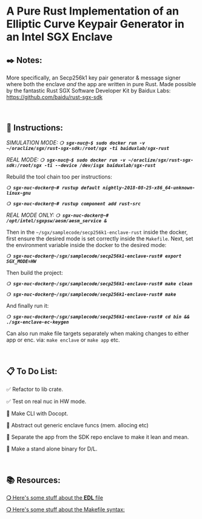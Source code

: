 # __A Pure Rust Implementation of an Elliptic Curve Keypair Generator in an Intel SGX Enclave__

## __:black_nib: Notes:__

More specifically, an Secp256k1 key pair generator & message signer where both the enclave _and_ the app are written in pure Rust. Made possible by the fantastic Rust SGX Software Developer Kit by Baidux Labs:
https://github.com/baidu/rust-sgx-sdk

&nbsp;

## __:page_with_curl: Instructions:__

_SIMULATION MODE:_
_**`❍ sgx-nuc@~$ sudo docker run -v ~/oraclize/sgx/rust-sgx-sdk:/root/sgx -ti baiduxlab/sgx-rust`**_

_REAL MODE:_
_**`❍ sgx-nuc@~$ sudo docker run -v ~/oraclize/sgx/rust-sgx-sdk:/root/sgx -ti --device /dev/isgx baiduxlab/sgx-rust`**_

Rebuild the tool chain too per instructions:

_**`❍ sgx-nuc-docker@~# rustup default nightly-2018-08-25-x86_64-unknown-linux-gnu`**_

_**`❍ sgx-nuc-docker@~# rustup component add rust-src`**_

_REAL MODE ONLY:_ 
_**`❍ sgx-nuc-docker@~# /opt/intel/sgxpsw/aesm/aesm_service &`**_

Then in the `~/sgx/samplecode/secp256k1-enclave-rust` inside the docker, first ensure the desired mode is set correctly inside the `Makefile`.  Next, set the environment variable inside the docker to the desired mode:

_**`❍ sgx-nuc-docker@~/sgx/samplecode/secp256k1-enclave-rust# export SGX_MODE=HW`**_

Then build the project:

_**`❍ sgx-nuc-docker@~/sgx/samplecode/secp256k1-enclave-rust# make clean`**_

_**`❍ sgx-nuc-docker@~/sgx/samplecode/secp256k1-enclave-rust# make`**_

And finally run it:

_**`❍ sgx-nuc-docker@~/sgx/samplecode/secp256k1-enclave-rust# cd bin && ./sgx-enclave-ec-keygen`**_

Can also run make file targets separately when making changes to either app or enc. via:
`make enclave` or `make app` etc.

&nbsp;

## __:clipboard: To Do List:__

:white_check_mark: Refactor to lib crate.

:white_check_mark: Test on real nuc in HW mode.

:black_square_button: Make CLI with Docopt.

:black_square_button: Abstract out generic enclave funcs (mem. allocing etc)

:black_square_button: Separate the app from the SDK repo enclave to make it lean and mean.

:black_square_button: Make a stand alone binary for D/L.

&nbsp;

## __:books: Resources:__

[__❍__ Here's some stuff about the __EDL__ file](https://software.intel.com/en-us/documentation/intel-sgx-web-based-training/the-enclave-definition-language)

[__❍__ Here's some stuff about the Makefile syntax:](https://www3.nd.edu/~zxu2/acms60212-40212/Makefile.pdf)
